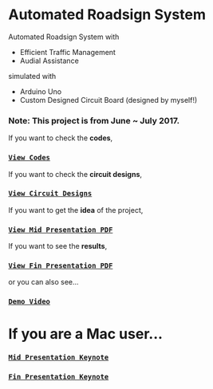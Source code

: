 # Automated Roadsign System
Automated Roadsign System with

* Efficient Traffic Management
* Audial Assistance

simulated with

* Arduino Uno
* Custom Designed Circuit Board (designed by myself!)

### Note: This project is from June ~ July 2017.

If you want to check the **codes**, 
### [`View Codes`](RoadSign.ino)

If you want to check the **circuit designs**, 
### [`View Circuit Designs`](Circuit.jpg)

If you want to get the **idea** of the project,
### [`View Mid Presentation PDF`](Mid-Presentation.pdf)

If you want to see the **results**,
### [`View Fin Presentation PDF`](Fin-Presentation.pdf)

or you can also see...
### [`Demo Video`](Demo.mp4)

# If you are a Mac user...
### [`Mid Presentation Keynote`](Mid-Presentation.key)
### [`Fin Presentation Keynote`](Fin-Presentation.key)